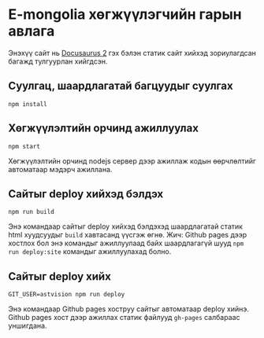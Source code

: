 # E-mongolia хөгжүүлэгчийн гарын авлага

Энэхүү сайт нь [Docusaurus 2](https://v2.docusaurus.io/) гэх бэлэн статик сайт хийхэд зориулагдсан багажд тулгуурлан хийгдсэн.

## Суулгац, шаардлагатай багцуудыг суулгах

```console
npm install
```

## Хөгжүүлэлтийн орчинд ажиллуулах

```console
npm start
```

Хөгжүүлэлтийн орчинд nodejs сервер дээр ажиллаж кодын өөрчлөлтийг автоматаар мэдэрч ажиллана.

## Сайтыг deploy хийхэд бэлдэх

```console
npm run build
```

Энэ командаар сайтыг deploy хийхэд бэлдэхэд шаардлагатай статик html хуудсуудыг `build` хавтасанд үүсгэж өгнө.
Жич: Github pages дээр хостлох бол энэ командыг ажиллуулаад байх шаардлагагүй шууд `npm run deploy:site` командыг ажиллуулахад болно.

## Сайтыг deploy хийх

```console
GIT_USER=astvision npm run deploy
```

Энэ командаар Github pages хоструу сайтыг автоматаар deploy хийнэ. Github pages хост дээр ажиллах статик файлууд `gh-pages` салбараас уншигдана.
